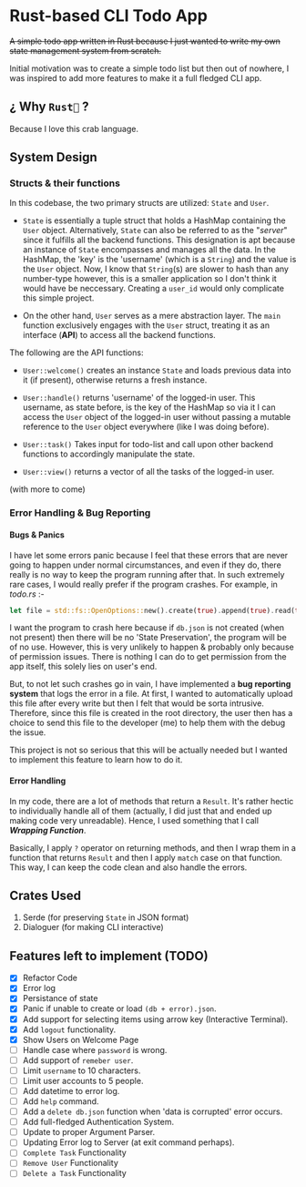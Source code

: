 # Rust-based CLI Todo App

~~A simple todo app written in Rust because I just wanted to write my own state management system from scratch.~~

Initial motivation was to create a simple todo list but then out of nowhere, I was inspired to add more features to make it a full fledged CLI app.

## ¿ Why `Rust🦀` ?

Because I love this crab language.

## System Design

### Structs & their functions

In this codebase, the two primary structs are utilized: `State` and `User`.

- `State` is essentially a tuple struct that holds a HashMap containing the `User` object. Alternatively, `State` can also be referred to as the "_server_" since it fulfills all the backend functions. This designation is apt because an instance of `State` encompasses and manages all the data.
In the HashMap, the 'key' is the 'username' (which is a `String`) and the value is the `User` object. Now, I know that `String`(s) are slower to hash than any number-type however, this is a smaller application so I don't think it would have be neccessary. Creating a `user_id` would only complicate this simple project.

- On the other hand, `User` serves as a mere abstraction layer. The `main` function exclusively engages with the `User` struct, treating it as an interface (**API**) to access all the backend functions.

The following are the API functions:

- `User::welcome()` creates an instance `State` and loads previous data into it (if present), otherwise returns a fresh instance.

- `User::handle()` returns 'username' of the logged-in user. This username, as state before, is the key of the HashMap so via it I can access the `User` object of the logged-in user without passing a mutable reference to the `User` object everywhere (like I was doing before).

- `User::task()` Takes input for todo-list and call upon other backend functions to accordingly manipulate the state.

- `User::view()` returns a vector of all the tasks of the logged-in user.

(with more to come)

### Error Handling & Bug Reporting

#### Bugs & Panics

I have let some errors panic because I feel that these errors that are never going to happen under normal circumstances, and even if they do, there really is no way to keep the program running after that. In such extremely rare cases, I would really prefer if the program crashes.
For example, in _todo.rs_ :-

```rust
let file = std::fs::OpenOptions::new().create(true).append(true).read(true).open("db.json").expect("Failed to access the `state`");
```

I want the program to crash here because if `db.json` is not created (when not present) then there will be no 'State Preservation', the program will be of no use. However, this is very unlikely to happen & probably only because of permission issues. There is nothing I can do to get permission from the app itself, this solely lies on user's end.

But, to not let such crashes go in vain, I have implemented a **bug reporting system** that logs the error in a file. At first, I wanted to automatically upload this file after every write but then I felt that would be sorta intrusive. Therefore, since this file is created in the root directory, the user then has a choice to send this file to the developer (me) to help them with the debug the issue.

This project is not so serious that this will be actually needed but I wanted to implement this feature to learn how to do it.

#### Error Handling

In my code, there are a lot of methods that return a `Result`. It's rather hectic to individually handle all of them (actually, I did just that and ended up making code very unreadable).
Hence, I used something that I call **_Wrapping Function_**.

Basically, I apply `?` operator on returning methods, and then I wrap them in a function that returns `Result` and then I apply `match` case on that function. This way, I can keep the code clean and also handle the errors.

## Crates Used

1. Serde (for preserving `State` in JSON format)
2. Dialoguer (for making CLI interactive)

## Features left to implement (TODO)

- [x] Refactor Code
- [x] Error log
- [x] Persistance of state
- [x] Panic if unable to create or load `(db + error).json`.
- [x] Add support for selecting items using arrow key (Interactive Terminal).
- [x] Add `logout` functionality.
- [x] Show Users on Welcome Page
- [ ] Handle case where `password` is wrong.
- [ ] Add support of `remeber user`.
- [ ] Limit `username` to 10 characters.
- [ ] Limit user accounts to 5 people.
- [ ] Add datetime to error log.
- [ ] Add `help` command.
- [ ] Add a `delete db.json` function when 'data is corrupted' error occurs.
- [ ] Add full-fledged Authentication System.
- [ ] Update to proper Argument Parser.
- [ ] Updating Error log to Server (at exit command perhaps).
- [ ] `Complete Task` Functionality
- [ ] `Remove User` Functionality
- [ ] `Delete a Task` Functionality
